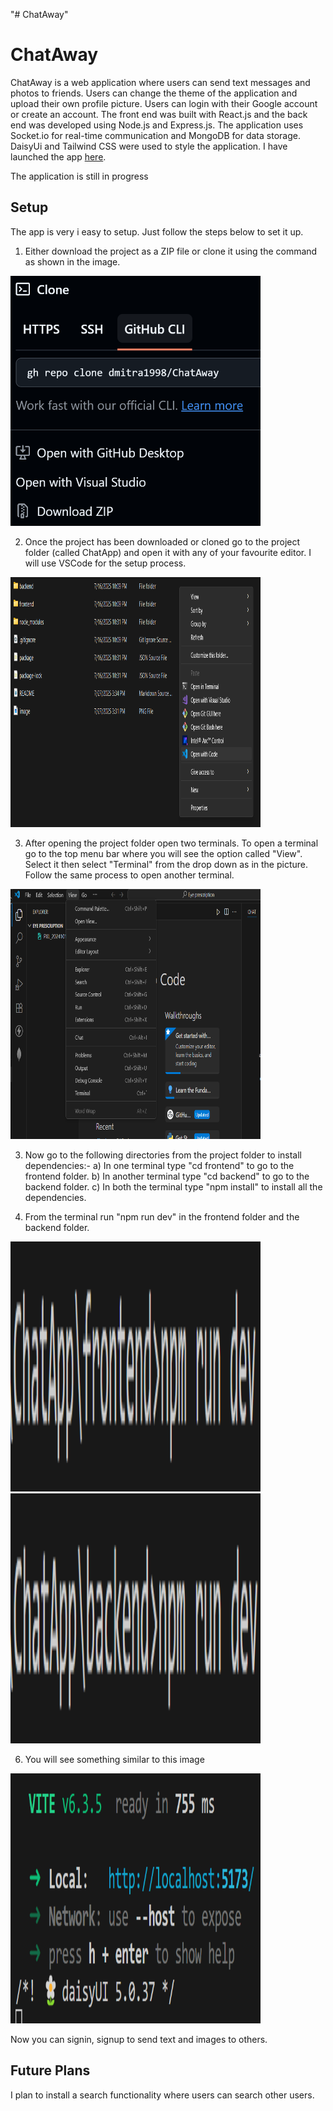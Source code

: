 "# ChatAway" 
# ChatAway

ChatAway is a web application where users can send text messages and photos to friends. Users can change the theme of the application and upload their own profile picture. Users can login with their Google account or create an account. The front end was built with React.js and the back end was developed using Node.js and Express.js. The application uses Socket.io for real-time communication and MongoDB for data storage. DaisyUi and Tailwind CSS were used to style the application. I have launched the app [here](https://chataway-refs.onrender.com/login). 

The application is still in progress

## Setup

The app is very i easy to setup. Just follow the steps below to set it up.

1) Either download the project as a ZIP file or clone it using the command as shown in the image.

<img src="https://raw.githubusercontent.com/dmitra1998/ChatAway/refs/heads/main/image.png" width="400" height="400" />

2) Once the project has been downloaded or cloned go to the project folder (called ChatApp) and open it with any of your favourite editor. I will use VSCode for the setup process.

<img src="https://raw.githubusercontent.com/dmitra1998/ChatAway/main/image-1.png" width="400" height="400" />

3) After opening the project folder open two terminals. To open a terminal go to the top menu bar where you will see the option called "View". Select it then select "Terminal" from the drop down as in the picture. Follow the same process to open another terminal.

<img src="https://raw.githubusercontent.com/dmitra1998/ChatAway/main/image-2.png" width="400" height="400" />

3) Now go to the following directories from the project folder to install dependencies:-
    a) In one terminal type "cd frontend" to go to the frontend folder.
    b) In another terminal type "cd backend" to go to the backend folder.
    c) In both the terminal type "npm install" to install all the dependencies.

4) From the terminal run "npm run dev" in the frontend folder and the backend folder.

<img src="https://raw.githubusercontent.com/dmitra1998/ChatAway/main/image-4.png" width="400" height="400" />
<img src="https://raw.githubusercontent.com/dmitra1998/ChatAway/main/image-5.png" width="400" height="400" />

6) You will see something similar to this image

<img src="https://raw.githubusercontent.com/dmitra1998/ChatAway/main/image-6.png" width="400" height="400" />

Now you can signin, signup to send text and images to others.

## Future Plans

I plan to install a search functionality where users can search other users.
